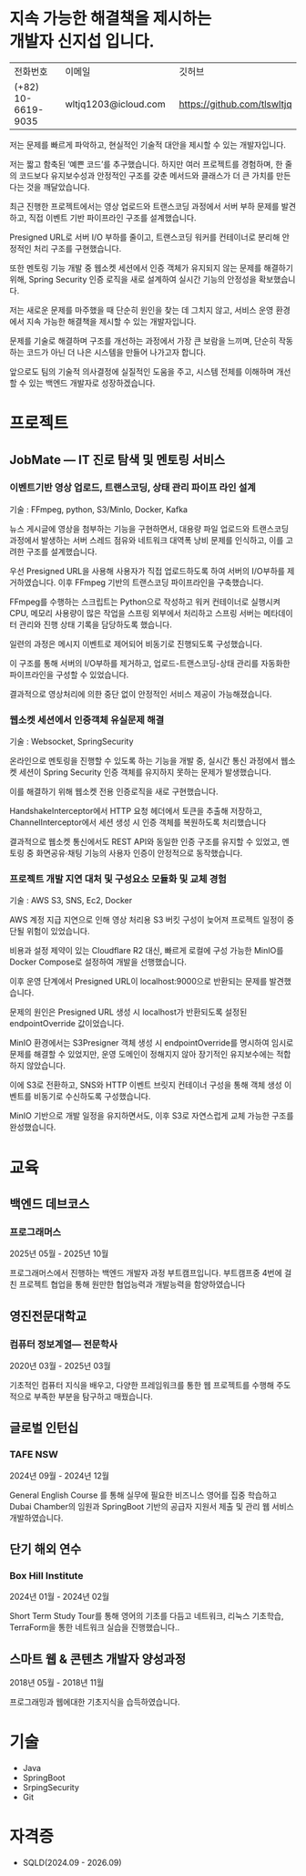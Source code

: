 # 지속 가능한 해결책을 제시하는<br>개발자 신지섭 입니다.
<table style="border-collapse: collapse; border: none; text-align: left;">
  <tr>
    <td style="border: none; padding-right: 16px;">전화번호</td>
    <td style="border: none; padding-right: 16px;">이메일</td>
    <td style="border: none;">깃허브</td>
  </tr>
  <tr>
    <td style="border: none; padding-right: 16px;">(+82) 10-6619-9035</td>
    <td style="border: none; padding-right: 16px;">wltjq1203@icloud.com</td>
    <td style="border: none;">
      <a href="https://github.com/tlswltjq">https://github.com/tlswltjq</a>
    </td>
  </tr>
</table>

저는 문제를 빠르게 파악하고, 현실적인 기술적 대안을 제시할 수 있는 개발자입니다.

저는 짧고 함축된 ‘예쁜 코드’를 추구했습니다. 하지만 여러 프로젝트를 경험하며, 한 줄의 코드보다 유지보수성과 안정적인 구조를 갖춘 메서드와 클래스가 더 큰 가치를 만든다는 것을 깨달았습니다.

최근 진행한 프로젝트에서는 영상 업로드와 트랜스코딩 과정에서 서버 부하 문제를 발견하고, 직접 이벤트 기반 파이프라인 구조를 설계했습니다.

Presigned URL로 서버 I/O 부하를 줄이고, 트랜스코딩 워커를 컨테이너로 분리해 안정적인 처리 구조를 구현했습니다.

또한 멘토링 기능 개발 중 웹소켓 세션에서 인증 객체가 유지되지 않는 문제를 해결하기 위해, Spring Security 인증 로직을 새로 설계하여 실시간 기능의 안정성을 확보했습니다.

저는 새로운 문제를 마주했을 때 단순히 원인을 찾는 데 그치지 않고, 서비스 운영 환경에서 지속 가능한 해결책을 제시할 수 있는 개발자입니다.

문제를 기술로 해결하며 구조를 개선하는 과정에서 가장 큰 보람을 느끼며, 단순히 작동하는 코드가 아닌 더 나은 시스템을 만들어 나가고자 합니다.

앞으로도 팀의 기술적 의사결정에 실질적인 도움을 주고, 시스템 전체를 이해하며 개선할 수 있는 백엔드 개발자로 성장하겠습니다.

# 프로젝트
## JobMate — IT 진로 탐색 및 멘토링 서비스
### 이벤트기반 영상 업로드, 트랜스코딩, 상태 관리 파이프 라인 설계
기술 : FFmpeg, python, S3/MinIo, Docker, Kafka

뉴스 게시글에 영상을 첨부하는 기능을 구현하면서, 대용량 파일 업로드와 트랜스코딩 과정에서 발생하는 서버 스레드 점유와 네트워크 대역폭 낭비 문제를 인식하고, 이를 고려한 구조를 설계했습니다.

우선 Presigned URL을 사용해 사용자가 직접 업로드하도록 하여 서버의 I/O부하를 제거하였습니다. 이후 FFmpeg 기반의 트랜스코딩 파이프라인을 구축했습니다.

FFmpeg를 수행하는 스크립트는 Python으로 작성하고 워커 컨테이너로 실행시켜 CPU, 메모리 사용량이 많은 작업을 스프링 외부에서 처리하고 스프링 서버는 메타데이터 관리와 진행 상태 기록을 담당하도록 했습니다.

일련의 과정은 메시지 이벤트로 제어되어 비동기로 진행되도록 구성했습니다.

이 구조를 통해 서버의 I/O부하를 제거하고, 업로드-트랜스코딩-상태 관리를 자동화한 파이프라인을 구성할 수 있었습니다.

결과적으로 영상처리에 의한 중단 없이 안정적인 서비스 제공이 가능해졌습니다.

### 웹소켓 세션에서 인증객체 유실문제 해결
기술 : Websocket, SpringSecurity

온라인으로 멘토링을 진행할 수 있도록 하는 기능을 개발 중, 실시간 통신 과정에서 웹소켓 세션이 Spring Security 인증 객체를 유지하지 못하는 문제가 발생했습니다.

이를 해결하기 위해 웹소켓 전용 인증로직을 새로 구현했습니다.

HandshakeInterceptor에서 HTTP 요청 헤더에서 토큰을 추출해 저장하고, ChannelInterceptor에서 세션 생성 시 인증 객체를 복원하도록 처리했습니다

결과적으로 웹소켓 통신에서도 REST API와 동일한 인증 구조를 유지할 수 있었고, 멘토링 중 화면공유·채팅 기능의 사용자 인증이 안정적으로 동작했습니다.

### 프로젝트 개발 지연 대처 및 구성요소 모듈화 및 교체 경험
기술 : AWS S3, SNS, Ec2, Docker

AWS 계정 지급 지연으로 인해 영상 처리용 S3 버킷 구성이 늦어져 프로젝트 일정이 중단될 위험이 있었습니다.

비용과 설정 제약이 있는 Cloudflare R2 대신, 빠르게 로컬에 구성 가능한 MinIO를 Docker Compose로 설정하여 개발을 선행했습니다.

이후 운영 단계에서 Presigned URL이 localhost:9000으로 반환되는 문제를 발견했습니다.

문제의 원인은 Presigned URL 생성 시 localhost가 반환되도록 설정된 endpointOverride 값이었습니다.

MinIO 환경에서는 S3Presigner 객체 생성 시 endpointOverride를 명시하여 임시로 문제를 해결할 수 있었지만, 운영 도메인이 정해지지 않아 장기적인 유지보수에는 적합하지 않았습니다.

이에 S3로 전환하고, SNS와 HTTP 이벤트 브릿지 컨테이너 구성을 통해 객체 생성 이벤트를 비동기로 수신하도록 구성했습니다.

MinIO 기반으로 개발 일정을 유지하면서도, 이후 S3로 자연스럽게 교체 가능한 구조를 완성했습니다.

# 교육
## 백엔드 데브코스
### 프로그래머스
2025년 05월 - 2025년 10월

프로그래머스에서 진행하는 백엔드 개발자 과정 부트캠프입니다.
부트캠프중 4번에 걸친 프로젝트 협업을 통해 원만한 협업능력과 개발능력을 함양하였습니다

## 영진전문대학교
### 컴퓨터 정보계열— 전문학사
2020년 03월 - 2025년 03월

기초적인 컴퓨터 지식을 배우고, 다양한 프레임워크를 통한 웹 프로젝트를 수행해 주도적으로 부족한 부분을 탐구하고 매꿨습니다.

## 글로벌 인턴십
### TAFE NSW
2024년 09월 - 2024년 12월

General English Course 를 통해 실무에 필요한 비즈니스 영어를 집중 학습하고 Dubai Chamber의 임원과 SpringBoot 기반의 공급자 지원서 제출 및 관리 웹 서비스 개발하였습니다.

## 단기 해외 연수
### Box Hill Institute
2024년 01월 - 2024년 02월

Short Term Study Tour를 통해 영어의 기초를 다듬고 네트워크, 리눅스 기초학습, TerraForm을 통한 네트워크 실습을 진행했습니다..

## 스마트 웹 & 콘텐츠 개발자 양성과정
2018년 05월 - 2018년 11월

프로그래밍과 웹에대한 기초지식을 습득하였습니다.

# 기술
- Java
- SpringBoot
- SrpingSecurity
- Git

# 자격증
- SQLD(2024.09 - 2026.09)
